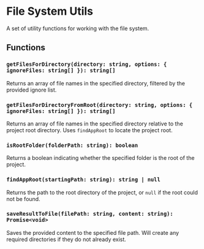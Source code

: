 # File System Utils

A set of utility functions for working with the file system.

## Functions

### `getFilesForDirectory(directory: string, options: { ignoreFiles: string[] }): string[]`

Returns an array of file names in the specified directory, filtered by the provided ignore list.

### `getFilesForDirectoryFromRoot(directory: string, options: { ignoreFiles: string[] }): string[]`

Returns an array of file names in the specified directory relative to the project root directory. Uses `findAppRoot` to locate the project root.

### `isRootFolder(folderPath: string): boolean`

Returns a boolean indicating whether the specified folder is the root of the project.

### `findAppRoot(startingPath: string): string | null`

Returns the path to the root directory of the project, or `null` if the root could not be found.

### `saveResultToFile(filePath: string, content: string): Promise<void>`

Saves the provided content to the specified file path. Will create any required directories if they do not already exist.